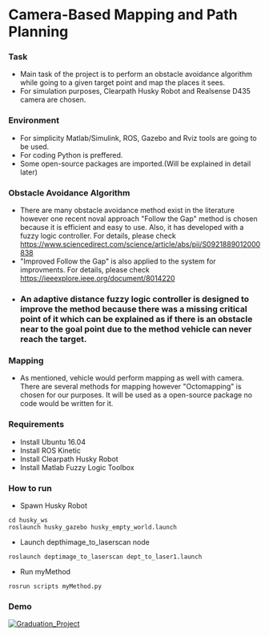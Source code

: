 # Camera-Based Mapping and Path Planning
### Task
- Main task of the project is to perform an obstacle avoidance algorithm while going to a given target point and map the places it sees. 
- For simulation purposes, Clearpath Husky Robot and Realsense D435 camera are chosen.

### Environment
- For simplicity Matlab/Simulink, ROS, Gazebo and Rviz tools are going to be used.
- For coding Python is preffered.
- Some open-source packages are imported.(Will be explained in detail later)

### Obstacle Avoidance Algorithm
- There are many obstacle avoidance method exist in the literature however one recent noval approach "Follow the Gap" method is chosen because it is efficient and easy to use. Also, it has developed with a fuzzy logic controller. For details, please check https://www.sciencedirect.com/science/article/abs/pii/S0921889012000838
- "Improved Follow the Gap" is also applied to the system for improvments. For details, please check https://ieeexplore.ieee.org/document/8014220
- ### An adaptive distance fuzzy logic controller is designed to improve the method because there was a missing critical point of it which can be explained as if there is an obstacle near to the goal point due to the method vehicle can never reach the target.

### Mapping
- As mentioned, vehicle would perform mapping as well with camera. There are several methods for mapping however "Octomapping" is chosen for our purposes. It will be used as a open-source package no code would be written for it.

### Requirements
- Install Ubuntu 16.04
- Install ROS Kinetic
- Install Clearpath Husky Robot
- Install Matlab Fuzzy Logic Toolbox

### How to run
- Spawn Husky Robot
```
cd husky_ws
roslaunch husky_gazebo husky_empty_world.launch
```
- Launch depthimage_to_laserscan node
```
roslaunch deptimage_to_laserscan dept_to_laser1.launch
```
- Run myMethod
```
rosrun scripts myMethod.py
```
### Demo
[![Graduation_Project](https://img.youtube.com/vi/wMMFzKAfvjo/0.jpg)](https://www.youtube.com/watch?v=wMMFzKAfvjo)
